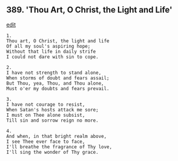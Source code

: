 
## 389.  'Thou Art, O Christ, the Light and Life'
[edit](https://docs.google.com/document/d/1LGZOItMDHdklyPPxfKz7GwTd6h6Ao3nX/edit?mode=html)



    1.
    Thou art, O Christ, the light and life 
    Of all my soul's aspiring hope; 
    Without that life in daily strife 
    I could not dare with sin to cope. 

    2.
    I have not strength to stand alone, 
    When storms of doubt and fears assail; 
    But Thou, yea, Thou, and Thou alone, 
    Must o'er my doubts and fears prevail. 

    3.
    I have not courage to resist, 
    When Satan's hosts attack me sore; 
    I must on Thee alone subsist, 
    Till sin and sorrow reign no more. 

    4.
    And when, in that bright realm above, 
    I see Thee ever face to face, 
    I'll breathe the fragrance of Thy love, 
    I'll sing the wonder of Thy grace.
